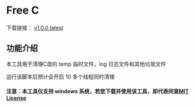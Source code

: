 # Free C

下载链接：
[v1.0.0 latest](https://github.com/StarrySky-skyler/FreeC/releases/download/v1.0.0/FreeC.exe)

## 功能介绍

本工具用于清理C盘的 temp 临时文件，log 日志文件和其他垃圾文件

运行该脚本后预计会开启 10 多个线程同时清理

#### 注意：本工具仅支持 windows 系统，若您下载并使用该工具，即代表同意[MIT License](https://github.com/StarrySky-skyler/FreeC/blob/main/LICENSE "MIT License")
